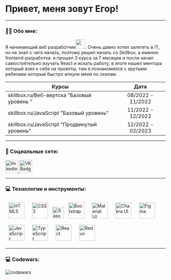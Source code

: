 
# Привет, меня зовут Егор!

---

### :man_technologist: Обо мне:

Я начинающий веб разработчик<img src="https://media.giphy.com/media/WUlplcMpOCEmTGBtBW/giphy.gif" width="30px">. Очень давно хотел залететь в IT, но не знал с чего начать, поэтому решил начать со Skillbox, а именно frontend-разработка. я прошел 3 курса за 7 месяцев и после начал самостоятельно изучать React и искать работу, в итоге нашел ментора который взял к себе на проекты, там я познакомился с крутыми ребятами которые быстро апнули меня по скилам.

| Курсы                                                           | Дата              |
| ----------------------------------------------------------------| :---------------: |
| skillbox.ru/Веб-вертска "Базовый уровень  "                     | 08/2022 - 11/2022 |
| skillbox.ru/JavaScript "Базовый уровень"                        | 11/2022 - 12/2022 |
| skillbox.ru/JavaScript "Продвинутый уровень"                    | 12/2022 - 02/2023 |
---

### 🤝 Социальные сети:

  <div id="badges">
    <a href="https://t.me/MrGrel" target="_blank">
      <img src="https://github.com/rdimascio/icons/blob/master/icons/telegram.svg" width="40" height="40" alt="linkedin" />
    </a>
    <a href="https://vk.com/pro__100__mishka" target="_blank">
      <img src="https://cdn-icons-png.flaticon.com/512/145/145813.png" width="40" height="40" alt="VK Badge"/>
    </a>
  </div>

---

### 💻 Технологии и инструменты:

  <div>   
    <a href="https://en.wikipedia.org/wiki/HTML5" target="_blank"><img style="margin: 10px" src="https://profilinator.rishav.dev/skills-assets/html5-original-wordmark.svg" alt="HTML5" height="50" /></a>       
    <a href="https://www.w3schools.com/css/" target="_blank"><img style="margin: 10px" src="https://profilinator.rishav.dev/skills-assets/css3-original-wordmark.svg" alt="CSS3" height="50" /></a>  
    <a href="https://sass-lang.com/" target="_blank" rel="noreferrer"><img src="https://raw.githubusercontent.com/danielcranney/readme-generator/main/public/icons/skills/sass-colored.svg" width="36" height="36" alt="Sass" /></a>     
    <a href="https://getbootstrap.com/docs/3.4/javascript/" target="_blank"><img style="margin: 10px" src="https://profilinator.rishav.dev/skills-assets/bootstrap-plain.svg" alt="Bootstrap" height="50" /></a>  
    <a href="https://mui.com/" target="_blank"><img style="margin: 10px" src="https://profilinator.rishav.dev/skills-assets/mui.png" alt="Material UI" height="50" /></a>  
    <a href="https://chakra-ui.com/" target="_blank"><img style="margin: 10px" src="https://profilinator.rishav.dev/skills-assets/chakraui.png" alt="Chakra UI" height="50" /></a> 
    <a href="https://www.figma.com/" target="_blank"><img style="margin: 10px" src="https://profilinator.rishav.dev/skills-assets/figma-icon.svg" alt="Figma" height="50" /></a>  
  </div>
  <div>
    <a href="https://www.javascript.com/" target="_blank"><img style="margin: 10px" src="https://profilinator.rishav.dev/skills-assets/javascript-original.svg" alt="JavaScript" height="50" /></a>  
    <a href="https://www.typescriptlang.org/" target="_blank"><img style="margin: 10px" src="https://profilinator.rishav.dev/skills-assets/typescript-original.svg" alt="TypeScript" height="50" /></a> 
    <a href="https://reactjs.org/" target="_blank"><img style="margin: 10px" src="https://profilinator.rishav.dev/skills-assets/react-original-wordmark.svg" alt="React" height="50" /></a>
    <a href="https://redux.js.org/" target="_blank"><img style="margin: 10px" src="https://profilinator.rishav.dev/skills-assets/redux-original.svg" alt="Redux" height="50" /></a> 
  </div>

---

### 💻 Codewars:

![codewars](https://www.codewars.com/users/MrGrel/badges/large)
